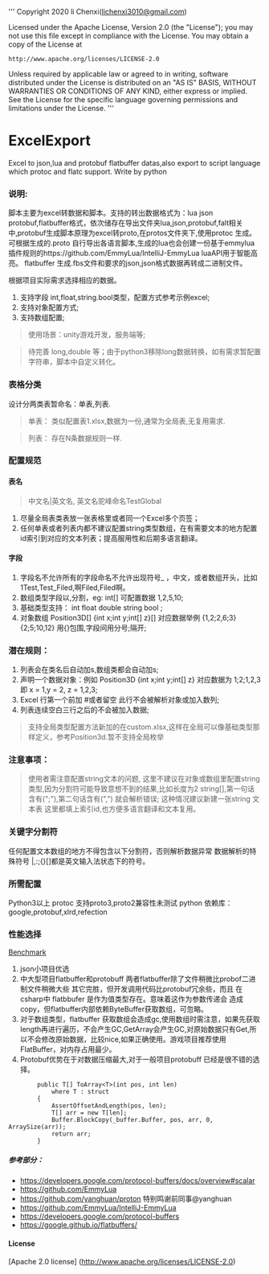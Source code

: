 
'''
Copyright 2020 li Chenxi(lichenxi3010@gmail.com)

Licensed under the Apache License, Version 2.0 (the "License");
you may not use this file except in compliance with the License.
You may obtain a copy of the License at

    http://www.apache.org/licenses/LICENSE-2.0

Unless required by applicable law or agreed to in writing, software
distributed under the License is distributed on an "AS IS" BASIS,
WITHOUT WARRANTIES OR CONDITIONS OF ANY KIND, either express or implied.
See the License for the specific language governing permissions and
limitations under the License.
'''

# ExcelExport
Excel to json,lua and protobuf  flatbuffer datas,also export to script language which protoc and flatc support. Write by python

### 说明:

脚本主要为excel转数据和脚本。支持的转出数据格式为：lua json protobuf,flatbuffer格式，依次储存在导出文件夹lua,json,protobuf,falt相关中,protobuf生成脚本原理为excel转proto,在protos文件夹下,使用protoc 生成。可根据生成的.proto 自行导出各语言脚本,生成的lua也会创建一份基于emmylua插件规则的https://github.com/EmmyLua/IntelliJ-EmmyLua  luaAPI用于智能高亮。
flatbuffer 生成.fbs文件和要求的json,json格式数据再转成二进制文件。

根据项目实际需求选择相应的数据。


1. 支持字段 int,float,string.bool类型，配置方式参考示例excel;
2. 支持对象配置方式;
3. 支持数组配置;

>使用场景：unity游戏开发，服务端等;

>待完善 long,double 等；由于python3移除long数据转换，如有需求暂配置字符串，脚本中自定义转化。

### 表格分类

设计分两类表暂命名：单表,列表.

> 单表： 类似配置表1.xlsx,数据为一份,通常为全局表,无复用需求.

> 列表： 存在N条数据规则一样.

### 配置规范

#### 表名

> 中文名|英文名, 英文名驼峰命名TestGlobal
1. 尽量全局表类表放一张表格里或者同一个Excel多个页签；
2. 任何单表或者列表内都不建议配置string类型数组，在有需要文本的地方配置id索引到对应的文本列表；提高服用性和后期多语言翻译。

#### 字段

1. 字段名不允许所有的字段命名不允许出现符号_ ，中文，或者数组开头，比如1Test,Test_Filed,啊Filed,Filed啊。
2. 数组类型字段以,分割，eg: int[] 可配置数据  1,2,5,10;
3. 基础类型支持： int float double string bool ;
4. 对象数组  Position3D[]  {int x;int y;int[] z}[] 对应数据举例 {1,2;2,6;3}{2;5;10,12} 用{}包围,字段间用分号;隔开;


### 潜在规则：

1. 列表会在类名后自动加s,数组类都会自动加s;
2. 声明一个数据对象：例如  Position3D  {int x;int y;int[] z} 对应数据为 1;2;1,2,3 即 x = 1,y = 2, z = 1,2,3;
3. Excel 行第一个前加 #或者留空 此行不会被解析对象或加入数列;
4. 列表连续空白三行之后的不会被加入数据;

> 支持全局类型配置方法新加的在custom.xlsx,这样在全局可以像基础类型那样定义，参考Position3d.暂不支持全局枚举

### 注意事项：

> 使用者需注意配置string文本的问题, 这里不建议在对象或数组里配置string类型,因为分割符可能导致意想不到的结果,比如长度为2 string[],第一句话含有(";"),第二句话含有(",")
就会解析错误; 这种情况建议新建一张string 文本表 这里都填上索引id,也方便多语言翻译和文本复用。


### 关键字分割符
任何配置文本数组的地方不得包含以下分割符，否则解析数据异常
数据解析的特殊符号 |,:;{}[]都是英文输入法状态下的符号。

### 所需配置

Python3以上
protoc 支持proto3,proto2兼容性未测试
python 依赖库： google,protobuf,xlrd,refection


### 性能选择

[Benchmark](http://google.github.io/flatbuffers/md__benchmarks.html)

1. json小项目优选
2. 中大型项目flatbuffer和protobuff 两者flatbuffer除了文件稍微比probof二进制文件稍微大些 其它完胜，但开发调用代码比protobuf冗余些，而且 在csharp中 flatbbufer 是作为值类型存在。意味着这作为参数传递会
造成copy，但flatbuffer内部依赖ByteBuffer获取数组，可忽略。
3. 对于数组类型，flatbuffer 获取数组会造成gc,使用数组时需注意，如果先获取length再进行遍历，不会产生GC,GetArray会产生GC,对原始数据只有Get,所以不会修改原始数据，比较nice,如果正确使用。游戏项目推荐使用FlatBuffer，对内存占用最少。
4. Protobuf优势在于对数据压缩最大,对于一般项目protobuff 已经是很不错的选择。

```
        public T[] ToArray<T>(int pos, int len)
            where T : struct
        {
            AssertOffsetAndLength(pos, len);
            T[] arr = new T[len];
            Buffer.BlockCopy(_buffer.Buffer, pos, arr, 0, ArraySize(arr));
            return arr;
        }
```
##### 参考部分：
 * https://developers.google.com/protocol-buffers/docs/overview#scalar
 * https://github.com/EmmyLua
 * https://github.com/yanghuan/proton  特别鸣谢前同事@yanghuan 
 * https://github.com/EmmyLua/IntelliJ-EmmyLua 
 * https://developers.google.com/protocol-buffers
 * https://google.github.io/flatbuffers/

 #### License
 [Apache 2.0 license] (http://www.apache.org/licenses/LICENSE-2.0)
